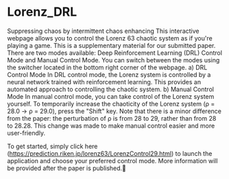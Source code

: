 # Lorenz_DRL

Suppressing chaos by intermittent chaos enhancing
This interactive webpage allows you to control the Lorenz 63 chaotic system as if you're playing a game. This is a supplementary material for our submitted paper. 
There are two modes available: Deep Reinforcement Learning (DRL) Control Mode and Manual Control Mode. You can switch between the modes using the switcher located in the bottom right corner of the webpage.
a) DRL Control Mode
In DRL control mode, the Lorenz system is controlled by a neural network trained with reinforcement learning. This provides an automated approach to controlling the chaotic system. 
b) Manual Control Mode
In manual control mode, you can take control of the Lorenz system yourself. To temporarily increase the chaoticity of the Lorenz system (ρ = 28.0 -> ρ = 29.0), press the "Shift" key. Note that there is a minor difference from the paper: the perturbation of ρ is from 28 to 29, rather than from 28 to 28.28. This change was made to make manual control easier and more user-friendly.

To get started, simply click here (https://prediction.riken.jp/lorenz63/LorenzControl29.html) to launch the application and choose your preferred control mode.
More information will be provided after the paper is published.
